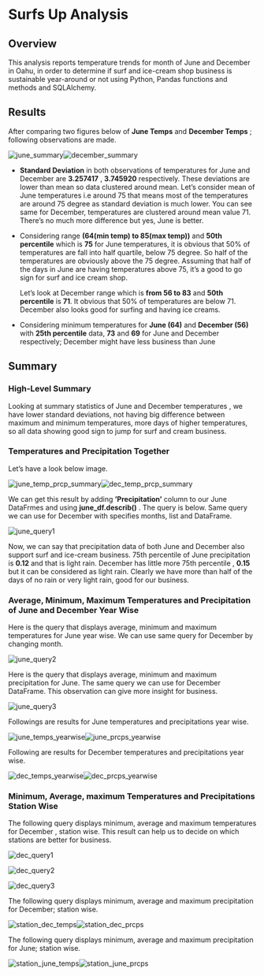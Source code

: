 # Surfs Up Analysis

## Overview

This analysis reports temperature trends for month of June and December in Oahu, in order to determine if surf and ice-cream shop business is sustainable year-around or not using Python, Pandas functions and methods and SQLAlchemy.

## Results

After comparing two figures below of __June Temps__ and __December Temps__ ; following observations are made.

  ![june_summary](https://user-images.githubusercontent.com/107717882/184427319-b5a3ce03-2ad7-4f59-8dc5-bb19c7d32b61.png)![december_summary](https://user-images.githubusercontent.com/107717882/184427342-de8eeae6-b201-4a70-8d99-73a4d9c5e897.png)

  
* __Standard Deviation__ in both observations of temperatures for June and December are  __3.257417__ , __3.745920__  respectively. These deviations are lower than       mean so data clustered around mean. Let’s consider mean of June temperatures i.e around 75 that means most of the temperatures are around 75 degree as standard         deviation is much lower. You can see same for December, temperatures are clustered around mean value 71. There’s no much more difference but yes, June is better. 

* Considering range __(64(min temp) to 85(max temp))__ and __50th percentile__ which is __75__ for June temperatures, it is obvious that  50% of temperatures are fall     into half quartile, below 75 degree. So half of the temperatures are obviously above the 75 degree. Assuming that half of the days in June are having temperatures     above 75, it’s a good to go sign for surf and ice cream shop.  

  Let’s look at December range which is __from 56 to 83__ and __50th percentile__ is __71__.  It obvious that 50% of temperatures are below 71. December also looks       good for surfing and having ice creams. 
  
* Considering minimum temperatures for __June (64)__ and __December (56)__ with __25th percentile__ data, __73__  and __69__ for June and December respectively;         December might have less business than June 

## Summary

### __High-Level Summary__

Looking at summary statistics of June and December temperatures , we have lower standard deviations, not having big difference between maximum and minimum temperatures, more days of higher temperatures, so all data showing good sign to jump for surf and cream business. 

###  __Temperatures and Precipitation Together__ 

Let’s have a look below image.  

![june_temp_prcp_summary](https://user-images.githubusercontent.com/107717882/184429636-e96f0bce-9c1f-4690-a72b-80f415a7df07.png)![dec_temp_prcp_summary](https://user-images.githubusercontent.com/107717882/184429660-c611d1bf-0a9b-40fe-9b5a-53d3aabc62a4.png)

We can get this result by adding __’Precipitation’__ column to our June DataFrmes and using __june_df.describ()__ . The query is below. Same query we can use for December with specifies months, list and DataFrame. 

![june_query1](https://user-images.githubusercontent.com/107717882/184429702-9901224a-97ed-41cd-8d1a-7fa229b7408f.png)

Now, we can say that precipitation data of both June and December also support surf and ice-cream business. 75th percentile of June precipitation is __0.12__ and that is light rain. December has little more 75th percentile , __0.15__ but it can be considered as light rain. Clearly we have more than half of the days of no rain or very light rain, good for our business. 

###  __Average, Minimum, Maximum Temperatures and Precipitation of June and December Year Wise__

Here is the query that displays average, minimum and maximum temperatures for June year wise. We can use same query for December by changing month. 

![june_query2](https://user-images.githubusercontent.com/107717882/184429885-cbeada9b-7cb5-46bf-84d2-898aa4dc534b.png)

Here is the query that displays average, minimum and maximum precipitation for June. The same query we can use for December DataFrame. This observation can give more insight for business.

![june_query3](https://user-images.githubusercontent.com/107717882/184429919-5de428c5-f9a1-4021-82c0-68ecc6998308.png)

Followings are results for June temperatures and precipitations year wise.

![june_temps_yearwise](https://user-images.githubusercontent.com/107717882/184429974-bd6ccd89-3ef7-4f83-b2bb-f50c8d90ebc6.png)![june_prcps_yearwise](https://user-images.githubusercontent.com/107717882/184430028-545b2baa-aed1-4974-b396-05a574995d95.png)

Following are results for December temperatures and precipitations year wise.

![dec_temps_yearwise](https://user-images.githubusercontent.com/107717882/184430074-16b53636-2c2d-4fee-a9f7-921c2b1980ba.png)![dec_prcps_yearwise](https://user-images.githubusercontent.com/107717882/184430091-088770af-109c-4e76-bee6-cc31f7120783.png)

###  __Minimum, Average, maximum Temperatures and Precipitations Station Wise__

The following query displays minimum, average and maximum temperatures for December , station wise. This result can help us to decide on which stations are better for business. 

![dec_query1](https://user-images.githubusercontent.com/107717882/184430141-8dd3a39d-baf8-47a5-a645-02e672857187.png)

![dec_query2](https://user-images.githubusercontent.com/107717882/184430163-55675d00-182c-4c70-9d61-ebf470f40bdd.png)

![dec_query3](https://user-images.githubusercontent.com/107717882/184430173-b46a2cbb-cccf-4363-b4fc-9da5cc156f7e.png)

The following query displays minimum, average and maximum precipitation for December; station wise.

![station_dec_temps](https://user-images.githubusercontent.com/107717882/184430226-a771a629-3ab3-4a51-a4d8-db1242d99a8f.png)![station_dec_prcps](https://user-images.githubusercontent.com/107717882/184430243-c0c279f7-6d97-4af4-904e-8c15df329c43.png)

The following query displays minimum, average and maximum precipitation for June; station wise.

![station_june_temps](https://user-images.githubusercontent.com/107717882/184430297-e42e0d70-a40d-4830-a785-1041657751ae.png)![station_june_prcps](https://user-images.githubusercontent.com/107717882/184430315-c095b550-8315-4d38-b6f6-80e86223a61b.png)
